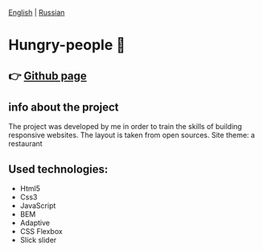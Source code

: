 [English](https://github.com/Pavel-Sol/clothing-store/blob/master/README.md) | [Russian](https://github.com/Pavel-Sol/clothing-store/blob/master/README-RU.md)

# Hungry-people :hamburger:

:point_right: [Github page](https://pavel-sol.github.io/Hungry-people-landing-page/) 
---------------

info about the project
---------------
The project was developed by me in order to train the skills of building responsive websites. The layout is taken from open sources. Site theme: a restaurant

Used technologies:
-----------------
- Html5
- Сss3
- JavaScript
- BEM
- Adaptive
- CSS Flexbox
- Slick slider
